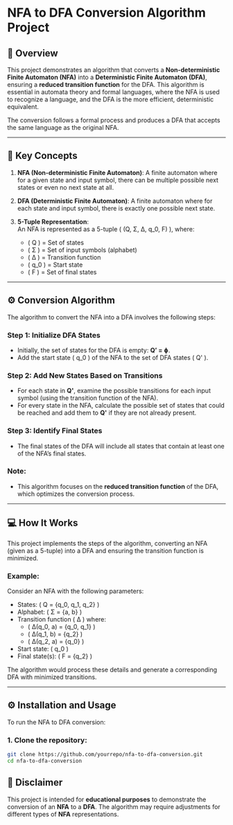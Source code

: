 # **NFA to DFA Conversion Algorithm Project**

## **📝 Overview**

This project demonstrates an algorithm that converts a **Non-deterministic Finite Automaton (NFA)** into a **Deterministic Finite Automaton (DFA)**, ensuring a **reduced transition function** for the DFA. This algorithm is essential in automata theory and formal languages, where the NFA is used to recognize a language, and the DFA is the more efficient, deterministic equivalent.

The conversion follows a formal process and produces a DFA that accepts the same language as the original NFA.

---

## **🔑 Key Concepts**

1. **NFA (Non-deterministic Finite Automaton)**: A finite automaton where for a given state and input symbol, there can be multiple possible next states or even no next state at all.
  
2. **DFA (Deterministic Finite Automaton)**: A finite automaton where for each state and input symbol, there is exactly one possible next state.

3. **5-Tuple Representation**:  
   An NFA is represented as a 5-tuple \( (Q, Σ, Δ, q_0, F) \), where:  
   - \( Q \) = Set of states  
   - \( Σ \) = Set of input symbols (alphabet)  
   - \( Δ \) = Transition function  
   - \( q_0 \) = Start state  
   - \( F \) = Set of final states

---

## **⚙️ Conversion Algorithm**

The algorithm to convert the NFA into a DFA involves the following steps:

### **Step 1: Initialize DFA States**
- Initially, the set of states for the DFA is empty: **Q’ = ɸ**.
- Add the start state \( q_0 \) of the NFA to the set of DFA states \( Q' \).

### **Step 2: Add New States Based on Transitions**
- For each state in **Q'**, examine the possible transitions for each input symbol (using the transition function of the NFA).
- For every state in the NFA, calculate the possible set of states that could be reached and add them to **Q'** if they are not already present.

### **Step 3: Identify Final States**
- The final states of the DFA will include all states that contain at least one of the NFA’s final states.

### **Note**:
- This algorithm focuses on the **reduced transition function** of the DFA, which optimizes the conversion process.

---

## **💻 How It Works**

This project implements the steps of the algorithm, converting an NFA (given as a 5-tuple) into a DFA and ensuring the transition function is minimized.

### **Example:**

Consider an NFA with the following parameters:
- States: \( Q = \{q_0, q_1, q_2\} \)
- Alphabet: \( Σ = \{a, b\} \)
- Transition function \( Δ \) where:
  - \( Δ(q_0, a) = \{q_0, q_1\} \)
  - \( Δ(q_1, b) = \{q_2\} \)
  - \( Δ(q_2, a) = \{q_0\} \)
- Start state: \( q_0 \)
- Final state(s): \( F = \{q_2\} \)

The algorithm would process these details and generate a corresponding DFA with minimized transitions.

---

## **⚙️ Installation and Usage**

To run the NFA to DFA conversion:

### **1. Clone the repository:**

```bash
git clone https://github.com/yourrepo/nfa-to-dfa-conversion.git
cd nfa-to-dfa-conversion
```

## 🚨 Disclaimer

This project is intended for **educational purposes** to demonstrate the conversion of an **NFA** to a **DFA**. The algorithm may require adjustments for different types of **NFA** representations.

